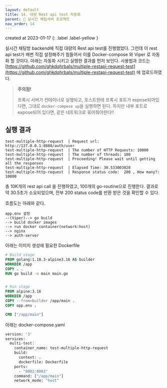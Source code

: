 ```yaml
---
layout: default
title: 14. 대량 Rest api test 자동화
parent: 📌 실시간 채팅서버 프로젝트
nav_order: 14
---
```


created at 2023-01-17
{: .label .label-yellow }


실시간 채팅방 backend에 직접 대량의 Rest api test를 진행했었다. 그런데 이 rest api test가 매번 직접 설정해주기 힘들어서 이를 Docker-compose 와 Viper 로 자동화 할 것이다. 아래는 자동화 시키고 실행한 결과를 먼저 보인다. 사용법과 코드는 [https://github.com/ghkdqhrbals/multiple-restapi-request-test](https://github.com/ghkdqhrbals/multiple-restapi-request-test) 에 업로드하였다.

> **주의점!**
> 
> 프록시 서버가 컨테이너로 실행되고, 호스트한테 프록시 포트가 expose되어있다면, 그대로 `docker-compose up`을 실행하면 된다. 하지만 내부 포트로 expose되어 있다면, 같은 네트워크로 묶어줘야한다!!


## 실행 결과

```
test-multiple-http-request  | Request url: http://127.0.0.1:8080/auth/user
test-multiple-http-request  | The number of HTTP Requests: 10000
test-multiple-http-request  | The number of threads: 100
test-multiple-http-request  | Proceeding! Please wait until getting all the responses
test-multiple-http-request  | Elapsed Time: 30.533003028
test-multiple-http-request  | Response status code:  200 , How many?:  10000
```

총 10K개의 rest api call 을 진행하였고, 100개의 go-routine으로 진행한다. 결과로 약 30.5초가 소요되었으며, 전부 200 status code를 반환 받은 것을 확인할 수 있다.

흐름도는 아래와 같다.

```
app.env 설정
--(Viper)--> go build
--> build docker images
--> run docker container(network:host)
--> nginx
--> auth-server
```

아래는 이미지 생성에 필요한 Dockerfile

```dockerfile
# Build stage
FROM golang:1.18.3-alpine3.16 AS builder
WORKDIR /app
COPY . .
RUN go build -o main main.go


# Run stage
FROM alpine:3.16
WORKDIR /app
COPY --from=builder /app/main .
COPY app.env .

CMD ["/app/main"]
```

아래는 docker-compose.yaml

```dockerfile
version: '3'
services:
  multi-test:
    container_name: test-multiple-http-request
    build:
      context: .
      dockerfile: Dockerfile
    ports:
      - "8002:8002"
    command: ["/app/main"]
    network_mode: "host"
```